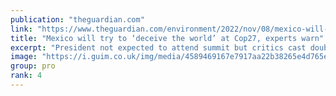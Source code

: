 ```yaml
---
publication: "theguardian.com"
link: "https://www.theguardian.com/environment/2022/nov/08/mexico-will-try-to-deceive-the-world-at-cop27-experts-warn"
title: "Mexico will try to ‘deceive the world’ at Cop27, experts warn"
excerpt: "President not expected to attend summit but critics cast doubt on veracity of pledges the country could make"
image: "https://i.guim.co.uk/img/media/4589469167e7917aa22b38265e4d765ed84070d6/0_0_5276_3166/master/5276.jpg?width=1200&height=630&quality=85&auto=format&fit=crop&overlay-align=bottom%2Cleft&overlay-width=100p&overlay-base64=L2ltZy9zdGF0aWMvb3ZlcmxheXMvdGctZGVmYXVsdC5wbmc&enable=upscale&s=bac38db0ffc43a2608a87fe13d526521"
group: pro
rank: 4
---
```

